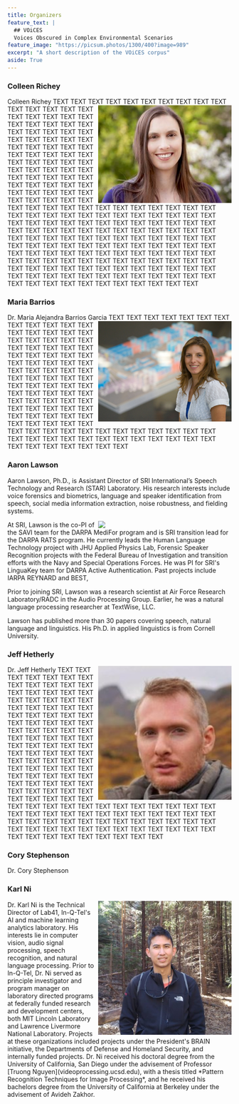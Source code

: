 ```yaml
---
title: Organizers
feature_text: |
  ## VOiCES
  Voices Obscured in Complex Environmental Scenarios
feature_image: "https://picsum.photos/1300/400?image=989"
excerpt: "A short description of the VOiCES corpus"
aside: True
---
```


### Colleen Richey

Colleen Richey TEXT TEXT TEXT TEXT TEXT TEXT TEXT TEXT
<img align="right" width="300" src="/images/colleen_richey.jpg">
TEXT TEXT TEXT TEXT TEXT TEXT TEXT TEXT TEXT TEXT TEXT TEXT TEXT TEXT TEXT TEXT TEXT TEXT
TEXT TEXT TEXT TEXT TEXT TEXT TEXT TEXT TEXT TEXT TEXT TEXT TEXT TEXT TEXT TEXT TEXT TEXT
TEXT TEXT TEXT TEXT TEXT TEXT TEXT TEXT TEXT TEXT TEXT TEXT TEXT TEXT TEXT TEXT TEXT TEXT
TEXT TEXT TEXT TEXT TEXT TEXT TEXT TEXT TEXT TEXT TEXT TEXT TEXT TEXT TEXT TEXT TEXT TEXT
TEXT TEXT TEXT TEXT TEXT TEXT TEXT TEXT TEXT TEXT TEXT TEXT TEXT TEXT TEXT TEXT TEXT TEXT
TEXT TEXT TEXT TEXT TEXT TEXT TEXT TEXT TEXT TEXT TEXT TEXT TEXT TEXT TEXT TEXT TEXT TEXT
TEXT TEXT TEXT TEXT TEXT TEXT TEXT TEXT TEXT TEXT TEXT TEXT TEXT TEXT TEXT TEXT TEXT TEXT
TEXT TEXT TEXT TEXT TEXT TEXT TEXT TEXT TEXT TEXT TEXT TEXT TEXT TEXT TEXT TEXT TEXT TEXT
TEXT TEXT TEXT TEXT TEXT TEXT TEXT TEXT TEXT TEXT TEXT TEXT TEXT TEXT TEXT TEXT TEXT TEXT
TEXT TEXT TEXT TEXT TEXT TEXT TEXT TEXT TEXT TEXT TEXT TEXT TEXT TEXT TEXT TEXT TEXT TEXT
TEXT TEXT TEXT TEXT TEXT TEXT TEXT TEXT TEXT TEXT TEXT TEXT TEXT TEXT TEXT TEXT TEXT TEXT

### Maria Barrios

Dr. Maria Alejandra Barrios Garcia 
<img align="right" width="300" src="/images/maria_barrios.jpg">
TEXT TEXT TEXT TEXT TEXT TEXT TEXT TEXT TEXT TEXT TEXT TEXT TEXT TEXT TEXT TEXT TEXT TEXT
TEXT TEXT TEXT TEXT TEXT TEXT TEXT TEXT TEXT TEXT TEXT TEXT TEXT TEXT TEXT TEXT TEXT TEXT
TEXT TEXT TEXT TEXT TEXT TEXT TEXT TEXT TEXT TEXT TEXT TEXT TEXT TEXT TEXT TEXT TEXT TEXT
TEXT TEXT TEXT TEXT TEXT TEXT TEXT TEXT TEXT TEXT TEXT TEXT TEXT TEXT TEXT TEXT TEXT TEXT
TEXT TEXT TEXT TEXT TEXT TEXT TEXT TEXT TEXT TEXT TEXT TEXT TEXT TEXT TEXT TEXT TEXT TEXT
TEXT TEXT TEXT TEXT TEXT TEXT TEXT TEXT TEXT TEXT TEXT TEXT TEXT TEXT TEXT TEXT TEXT TEXT

### Aaron Lawson

Aaron Lawson, Ph.D., is Assistant Director of SRI International’s Speech Technology and Research (STAR) Laboratory. His research interests include voice forensics and biometrics, language and speaker identification from speech, social media information extraction, noise robustness, and fielding systems.

<img align="right" width="300" src="https://www.sri.com/sites/default/files/styles/node_main/public/bios/aaron_lawson_mp_310x226.jpg?itok=LbnT_O0s">
At SRI, Lawson is the co-PI of the SAVI team for the DARPA MediFor program and is SRI transition lead for the DARPA RATS program. He currently leads the Human Language Technology project with JHU Applied Physics Lab, Forensic Speaker Recognition projects with the Federal Bureau of Investigation and transition efforts with the Navy and Special Operations Forces. He was PI for SRI's LinguaKey team for DARPA Active Authentication. Past projects include IARPA REYNARD and BEST, 
 
Prior to joining SRI, Lawson was a research scientist at Air Force Research Laboratory/RADC in the Audio Processing Group. Earlier, he was a natural language processing researcher at TextWise, LLC.
 
Lawson has published more than 30 papers covering speech, natural language and linguistics. His Ph.D. in applied linguistics is from Cornell University.

### Jeff Hetherly

Dr. Jeff Hetherly
<img align="right" width="300" src="/images/jeff_hetherly.jpg">
TEXT TEXT TEXT TEXT TEXT TEXT TEXT TEXT TEXT TEXT TEXT TEXT TEXT TEXT TEXT TEXT TEXT TEXT
TEXT TEXT TEXT TEXT TEXT TEXT TEXT TEXT TEXT TEXT TEXT TEXT TEXT TEXT TEXT TEXT TEXT TEXT
TEXT TEXT TEXT TEXT TEXT TEXT TEXT TEXT TEXT TEXT TEXT TEXT TEXT TEXT TEXT TEXT TEXT TEXT
TEXT TEXT TEXT TEXT TEXT TEXT TEXT TEXT TEXT TEXT TEXT TEXT TEXT TEXT TEXT TEXT TEXT TEXT
TEXT TEXT TEXT TEXT TEXT TEXT TEXT TEXT TEXT TEXT TEXT TEXT TEXT TEXT TEXT TEXT TEXT TEXT
TEXT TEXT TEXT TEXT TEXT TEXT TEXT TEXT TEXT TEXT TEXT TEXT TEXT TEXT TEXT TEXT TEXT TEXT
TEXT TEXT TEXT TEXT TEXT TEXT TEXT TEXT TEXT TEXT TEXT TEXT TEXT TEXT TEXT TEXT TEXT TEXT
TEXT TEXT TEXT TEXT TEXT TEXT TEXT TEXT TEXT TEXT TEXT TEXT TEXT TEXT TEXT TEXT TEXT TEXT


### Cory Stephenson

Dr. Cory Stephenson


### Karl Ni

<img align="right" width="300" src="/images/karl_ni.jpg">
Dr. Karl Ni is the Technical Director of Lab41, In-Q-Tel's AI and machine learning analytics laboratory. His interests lie in computer vision, audio signal processing, speech recognition, and natural language processing. Prior to In-Q-Tel, Dr. Ni served as principle investigator and program manager on laboratory directed programs at federally funded research and development centers, both MIT Lincoln Laboratory and Lawrence Livermore National Laboratory. Projects at these organizations included projects under the President's BRAIN initiative, the Departments of Defense and Homeland Security, and internally funded projects. Dr. Ni received his doctoral degree from the University of California, San Diego under the advisement of Professor [Truong Nguyen](videoprocessing.ucsd.edu), with a thesis titled *Pattern Recognition Techniques for Image Processing*, and he received his bachelors degree from the University of California at Berkeley under the advisement of Avideh Zakhor.
